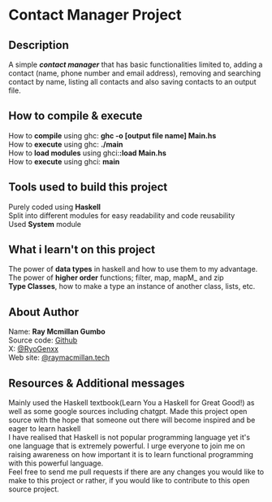 # Contact Manager Project

## Description
A simple ***contact manager*** that has basic functionalities limited to, adding a contact (name, phone number and email address), removing and searching contact by name, listing all contacts and also saving contacts to an output file.

## How to compile & execute
How to **compile** using ghc: **ghc -o [output file name] Main.hs**  
How to **execute** using ghc: **./main**  
How to **load modules** using ghci:**:load Main.hs**  
How to **execute** using ghci: **main**

## Tools used to build this project
Purely coded using **Haskell**  
Split into different modules for easy readability and code reusability  
Used **System** module

## What i learn't on this project
The power of **data types** in haskell and how to use them to my advantage.  
The power of **higher order** functions; filter, map, mapM_ and zip  
**Type Classes**, how to make a type an instance of another class, lists, etc.  

## About Author
Name: **Ray Mcmillan Gumbo**  
Source code: [Github]("")   
X: [@RyoGenxx]("https://x.com/RyoGenxx")  
Web site: [@raymacmillan.tech]("https://www.raymacmillan.tech/")  

## Resources & Additional messages
Mainly used the Haskell textbook(Learn You a Haskell for Great Good!) as well as some google sources including chatgpt.
Made this project open source with the hope that someone out there will become inspired and be eager to learn haskell  
I have realised that Haskell is not popular programming language yet it's one language that is extremely powerful. I urge everyone to join me on raising awareness on how important it is to learn functional programming with this powerful language.  
Feel free to send me pull requests if there are any changes you would like to make to this project or rather, if you would like to contribute to this open source project.
